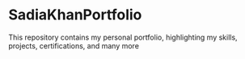 # SadiaKhanPortfolio
This repository contains my personal portfolio, highlighting my skills, projects, certifications, and many more

